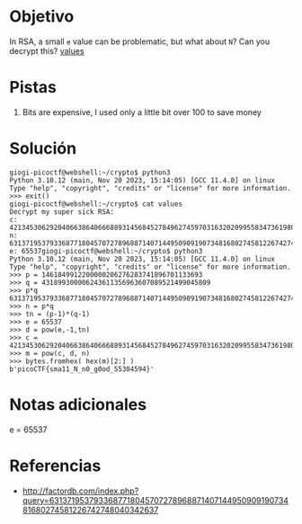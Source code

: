 # Objetivo
In RSA, a small `e` value can be problematic, but what about `N`? Can you decrypt this? [values](https://mercury.picoctf.net/static/bf5e2c8811afb4669f4a6850e097e8aa/values)
# Pistas
1. Bits are expensive, I used only a little bit over 100 to save money
# Solución
```
giogi-picoctf@webshell:~/crypto$ python3
Python 3.10.12 (main, Nov 20 2023, 15:14:05) [GCC 11.4.0] on linux
Type "help", "copyright", "credits" or "license" for more information.
>>> exit()
giogi-picoctf@webshell:~/crypto$ cat values
Decrypt my super sick RSA:
c: 421345306292040663864066688931456845278496274597031632020995583473619804626233684
n: 631371953793368771804570727896887140714495090919073481680274581226742748040342637
e: 65537giogi-picoctf@webshell:~/crypto$ python3
Python 3.10.12 (main, Nov 20 2023, 15:14:05) [GCC 11.4.0] on linux
Type "help", "copyright", "credits" or "license" for more information.
>>> p = 1461849912200000206276283741896701133693
>>> q = 431899300006243611356963607089521499045809
>>> p*q
631371953793368771804570727896887140714495090919073481680274581226742748040342637
>>> n = p*q
>>> tn = (p-1)*(q-1)
>>> e = 65537
>>> d = pow(e,-1,tn)
>>> c = 421345306292040663864066688931456845278496274597031632020995583473619804626233684
>>> m = pow(c, d, n)
>>> bytes.fromhex( hex(m)[2:] )
b'picoCTF{sma11_N_n0_g0od_55304594}'
```
# Notas adicionales
e = 65537
# Referencias
- http://factordb.com/index.php?query=631371953793368771804570727896887140714495090919073481680274581226742748040342637